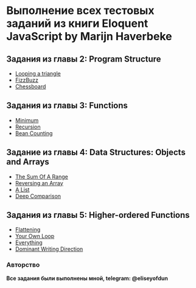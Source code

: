 # Выполнение всех тестовых заданий из книги Eloquent JavaScript by Marijn Haverbeke
## Задания из главы 2: Program Structure
* [Looping a triangle](https://github.com/ofdun/learningJS/blob/master/triangle.js)
* [FizzBuzz](https://github.com/ofdun/learningJS/blob/master/fizzBuzz.js)
* [Chessboard](https://github.com/ofdun/learningJS/blob/master/chessboard.js)
## Задания из главы 3: Functions
* [Minimum](https://github.com/ofdun/learningJS/blob/master/min.js)
* [Recursion](https://github.com/ofdun/learningJS/blob/master/isEven.js)
* [Bean Counting](https://github.com/ofdun/learningJS/blob/master/beanCounting.js)
## Задание из главы 4: Data Structures: Objects and Arrays
* [The Sum Of A Range](https://github.com/ofdun/learningJS/blob/master/summingRange.js)
* [Reversing an Array](https://github.com/ofdun/learningJS/blob/master/reverse.js)
* [A List](https://github.com/ofdun/learningJS/blob/master/nodeLists.js)
* [Deep Comparison](https://github.com/ofdun/learningJS/blob/master/deepComparison.js)
## Задания из главы 5: Higher-ordered Functions
* [Flattening]()
* [Your Own Loop]()
* [Everything]()
* [Dominant Writing Direction]()
### Авторство
**Все задания были выполнены мной, telegram: @eliseyofdun**
